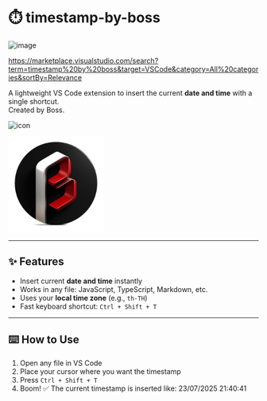 # ⏱️ timestamp-by-boss

<img width="492" height="166" alt="image" src="https://github.com/user-attachments/assets/3be14cea-cff7-4c58-afe5-3cd51a487125" />


https://marketplace.visualstudio.com/search?term=timestamp%20by%20boss&target=VSCode&category=All%20categories&sortBy=Relevance

A lightweight VS Code extension to insert the current **date and time** with a single shortcut.  
Created by Boss.

![icon](https://raw.githubusercontent.com/Sahasawat-Boss/timestamp-by-boss/main/icon.png)
<!-- local icon for VS Code UI -->
![icon](icon.png)

---

## ✨ Features

- Insert current **date and time** instantly
- Works in any file: JavaScript, TypeScript, Markdown, etc.
- Uses your **local time zone** (e.g., `th-TH`)
- Fast keyboard shortcut: `Ctrl + Shift + T`

---

## ⌨️ How to Use

1. Open any file in VS Code
2. Place your cursor where you want the timestamp
3. Press `Ctrl + Shift + T`
4. Boom! ✅ The current timestamp is inserted like: 23/07/2025 21:40:41

